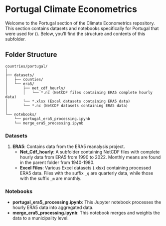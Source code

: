 # Portugal Climate Econometrics

Welcome to the Portugal section of the Climate Econometrics repository. This section contains datasets and notebooks specifically for Portugal that were used for (). Below, you'll find the structure and contents of this subfolder. 

## Folder Structure

```
countries/portugal/
│
├── datasets/
│   ├── counties/
│   └── era5/
│       ├── net_cdf_hourly/
│       │   └── *.nc (NetCDF files containing ERA5 complete hourly data)
│       └── *.xlsx (Excel datasets containing ERA5 data)
│       └── *.nc (NetCDF datasets containing ERA5 data)
│
└── notebooks/
    └── portugal_era5_processing.ipynb
    └── merge_era5_processing.ipynb
```

### Datasets

1. **ERA5**: Contains data from the ERA5 reanalysis project.
   - **Net_Cdf_hourly**: A subfolder containing NetCDF files with complete hourly data from ERA5 from 1990 to 2022. Monthly means are found in the parent folder from 1940-1980. 
   - **Excel Files**: Various Excel datasets (.xlsx) containing processed ERA5 data. Files with the suffix `_q` are quarterly data, while those with the suffix `_m` are monthly. 

### Notebooks

- **portugal_era5_processing.ipynb**: This Jupyter notebook processes the hourly ERA5 data into aggregated data. 
- **merge_era5_processing.ipynb**: This notebook merges and weights the data to a municipality level. 

